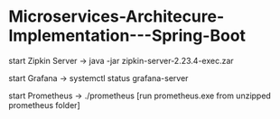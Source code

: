 # Microservices-Architecure-Implementation---Spring-Boot

start Zipkin Server -> java -jar zipkin-server-2.23.4-exec.zar

start Grafana -> systemctl status grafana-server

start Prometheus -> ./prometheus [run prometheus.exe from unzipped prometheus folder]
